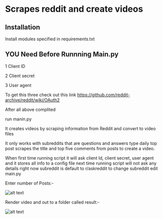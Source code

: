 # Scrapes reddit and create videos

## Installation

Install modules specified in requirements.txt

## YOU Need Before Runnning Main.py

1 Client ID

2 Client secret

3 User agent 

To get this three check out this link
https://github.com/reddit-archive/reddit/wiki/OAuth2

After all above complited

run manin.py

It creates videos by scraping information from Reddit and convert to video files
 
It only works with subreddits that are questions and answers type daily top post scrapes the title and top five comments from posts to create a video.

When first time running script it will ask client Id, client secret, user agent and it stores all info to a config file next time running script will not ask any details right now subreddit is default to r/askreddit to change subreddit edit main.py

Enter number of Posts:-

![alt text](https://i.imgur.com/YmWkdaf.png)

Render video and out to a folder called result:-

![alt text](https://i.imgur.com/9vF3e69.png)


